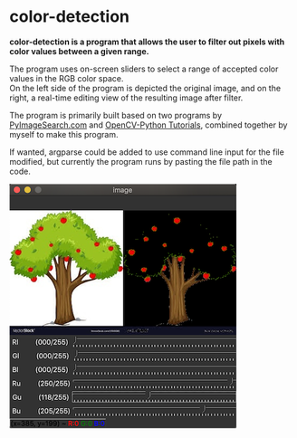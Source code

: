# color-detection
**color-detection is a program that allows the user to filter out pixels with color values between a given range.**

The program uses on-screen sliders to select a range of accepted color values in the RGB color space.  
On the left side of the program is depicted the original image, and on the right, a real-time editing view of the resulting image after filter. 

The program is primarily built based on two programs by [PyImageSearch.com](https://www.pyimagesearch.com/2014/08/04/opencv-python-color-detection/) and [OpenCV-Python Tutorials](https://opencv-python-tutroals.readthedocs.io/en/latest/py_tutorials/py_gui/py_trackbar/py_trackbar.html), combined together by myself to make this program. 

If wanted, argparse could be added to use command line input for the file modified, but currently the program runs by pasting the file path in the code. 


![color-detection GUI](https://github.com/LeMuffinMan/color-detection/blob/main/color-detection%20sample.png)

